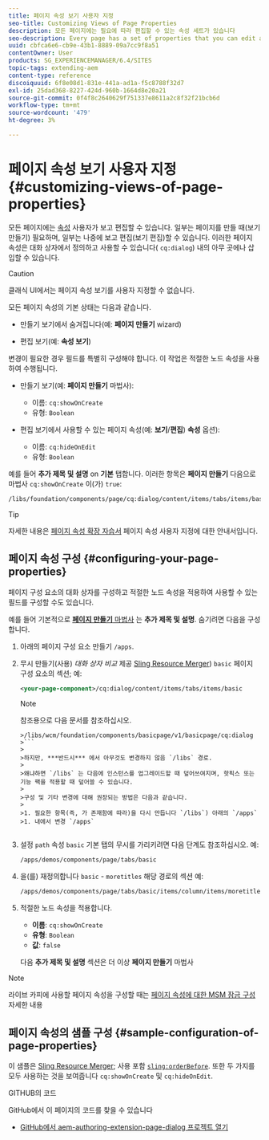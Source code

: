 ```yaml
---
title: 페이지 속성 보기 사용자 지정
seo-title: Customizing Views of Page Properties
description: 모든 페이지에는 필요에 따라 편집할 수 있는 속성 세트가 있습니다
seo-description: Every page has a set of properties that you can edit as required
uuid: cbfca6e6-cb9e-43b1-8889-09a7cc9f8a51
contentOwner: User
products: SG_EXPERIENCEMANAGER/6.4/SITES
topic-tags: extending-aem
content-type: reference
discoiquuid: 6f8e08d1-831e-441a-ad1a-f5c8788f32d7
exl-id: 25dad368-8227-424d-960b-1664d8e20a21
source-git-commit: 0f4f8c2640629f751337e8611a2c8f32f21bcb6d
workflow-type: tm+mt
source-wordcount: '479'
ht-degree: 3%

---
```


# 페이지 속성 보기 사용자 지정{#customizing-views-of-page-properties}

모든 페이지에는 [속성](/help/sites-authoring/editing-page-properties.md) 사용자가 보고 편집할 수 있습니다. 일부는 페이지를 만들 때(보기 만들기) 필요하며, 일부는 나중에 보고 편집(보기 편집)할 수 있습니다. 이러한 페이지 속성은 대화 상자에서 정의하고 사용할 수 있습니다( `cq:dialog`) 내의 아무 곳에나 삽입할 수 있습니다.

>[!CAUTION]
>
>클래식 UI에서는 페이지 속성 보기를 사용자 지정할 수 없습니다.

모든 페이지 속성의 기본 상태는 다음과 같습니다.

* 만들기 보기에서 숨겨집니다(예: **페이지 만들기** wizard)

* 편집 보기(예: **속성 보기**)

변경이 필요한 경우 필드를 특별히 구성해야 합니다. 이 작업은 적절한 노드 속성을 사용하여 수행됩니다.

* 만들기 보기(예: **페이지 만들기** 마법사):

   * 이름: `cq:showOnCreate`
   * 유형: `Boolean`

* 편집 보기에서 사용할 수 있는 페이지 속성(예: **보기**/**편집**) **속성** 옵션):

   * 이름: `cq:hideOnEdit`
   * 유형: `Boolean`

예를 들어 **추가 제목 및 설명** on **기본** 탭합니다. 이러한 항목은 **페이지 만들기** 다음으로 마법사 `cq:showOnCreate` 이(가) `true`:

```xml
/libs/foundation/components/page/cq:dialog/content/items/tabs/items/basic/items/column/items/moretitles
```

>[!TIP]
>
>자세한 내용은 [페이지 속성 확장 자습서](https://experienceleague.adobe.com/docs/experience-manager-learn/sites/developing/page-properties-technical-video-develop.html) 페이지 속성 사용자 지정에 대한 안내서입니다.

## 페이지 속성 구성 {#configuring-your-page-properties}

페이지 구성 요소의 대화 상자를 구성하고 적절한 노드 속성을 적용하여 사용할 수 있는 필드를 구성할 수도 있습니다.

예를 들어 기본적으로 [**페이지 만들기** 마법사](/help/sites-authoring/managing-pages.md#creating-a-new-page) 는 **추가 제목 및 설명**. 숨기려면 다음을 구성합니다.

1. 아래의 페이지 구성 요소 만들기 `/apps`.
1. 무시 만들기(사용) *대화 상자 비교* 제공 [Sling Resource Merger](/help/sites-developing/sling-resource-merger.md)) `basic` 페이지 구성 요소의 섹션; 예:

   ```xml
   <your-page-component>/cq:dialog/content/items/tabs/items/basic
   ```

   >[!NOTE]
   >
   >참조용으로 다음 문서를 참조하십시오.
   >
   >
   ```
   >/libs/wcm/foundation/components/basicpage/v1/basicpage/cq:dialog
   >```
   >
   >하지만, ***반드시*** 에서 아무것도 변경하지 않음 `/libs` 경로.
   >
   >왜냐하면 `/libs` 는 다음에 인스턴스를 업그레이드할 때 덮어쓰여지며, 핫픽스 또는 기능 팩을 적용할 때 덮어쓸 수 있습니다.
   >
   >구성 및 기타 변경에 대해 권장되는 방법은 다음과 같습니다.
   >
   >1. 필요한 항목(즉, 가 존재함에 따라)을 다시 만듭니다 `/libs`) 아래의 `/apps`
   >1. 내에서 변경 `/apps`


1. 설정 `path` 속성 `basic` 기본 탭의 무시를 가리키려면 다음 단계도 참조하십시오. 예:

   ```xml
   /apps/demos/components/page/tabs/basic
   ```

1. 을(를) 재정의합니다 `basic` - `moretitles` 해당 경로의 섹션 예:

   ```xml
   /apps/demos/components/page/tabs/basic/items/column/items/moretitles
   ```

1. 적절한 노드 속성을 적용합니다.

   * **이름**: `cq:showOnCreate`
   * **유형**: `Boolean`
   * **값**: `false`

   다음 **추가 제목 및 설명** 섹션은 더 이상 **페이지 만들기** 마법사

>[!NOTE]
>
>라이브 카피에 사용할 페이지 속성을 구성할 때는 [페이지 속성에 대한 MSM 잠금 구성](/help/sites-developing/extending-msm.md#configuring-msm-locks-on-page-properties-touch-enabled-ui) 자세한 내용

## 페이지 속성의 샘플 구성 {#sample-configuration-of-page-properties}

이 샘플은 [Sling Resource Merger](/help/sites-developing/sling-resource-merger.md); 사용 포함 [`sling:orderBefore`](/help/sites-developing/sling-resource-merger.md#properties). 또한 두 가지를 모두 사용하는 것을 보여줍니다 `cq:showOnCreate` 및 `cq:hideOnEdit`.

GITHUB의 코드

GitHub에서 이 페이지의 코드를 찾을 수 있습니다

* [GitHub에서 aem-authoring-extension-page-dialog 프로젝트 열기](https://github.com/Adobe-Marketing-Cloud/aem-authoring-extension-page-dialog)
